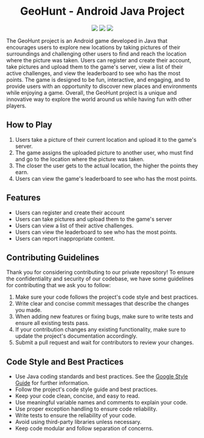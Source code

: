 <h1 align="center"> GeoHunt - Android Java Project</h1>

<div align="center">
    <a href="https://cirrus-ci.com/github/SDP-GeoHunt/geo-hunt"><img src="https://api.cirrus-ci.com/github/SDP-GeoHunt/geo-hunt.svg" /></a>
    <a href="https://codeclimate.com/github/SDP-GeoHunt/geo-hunt/maintainability"><img src="https://api.codeclimate.com/v1/badges/76d4967c5d3d48e7022f/maintainability"/></a>
    <a href="https://codeclimate.com/github/SDP-GeoHunt/geo-hunt/test_coverage"><img src="https://api.codeclimate.com/v1/badges/76d4967c5d3d48e7022f/test_coverage" /></a>
</div>

The GeoHunt project is an Android game developed in Java that encourages users to explore new locations
by taking pictures of their surroundings and challenging other users to find and reach the location
where the picture was taken. Users can register and create their account, take pictures and upload them
to the game's server, view a list of their active challenges, and view the leaderboard to see who has the
most points. The game is designed to be fun, interactive, and engaging, and to provide users with an opportunity
to discover new places and environments while enjoying a game. Overall, the GeoHunt project is a unique and
innovative way to explore the world around us while having fun with other players.


## How to Play

1. Users take a picture of their current location and upload it to the game's server.
2. The game assigns the uploaded picture to another user, who must find and go to the location where the picture was taken.
3. The closer the user gets to the actual location, the higher the points they earn.
4. Users can view the game's leaderboard to see who has the most points.

## Features

* Users can register and create their account
* Users can take pictures and upload them to the game's server
* Users can view a list of their active challenges.
* Users can view the leaderboard to see who has the most points.
* Users can report inappropriate content.

## Contributing Guidelines

Thank you for considering contributing to our private repository! To ensure the confidentiality
and security of our codebase, we have some guidelines for contributing that we ask you to follow:

1. Make sure your code follows the project's code style and best practices.
2. Write clear and concise commit messages that describe the changes you made.
3. When adding new features or fixing bugs, make sure to write tests and ensure all existing tests pass.
4. If your contribution changes any existing functionality, make sure to update the project's documentation accordingly.
5. Submit a pull request and wait for contributors to review your changes.

## Code Style and Best Practices

* Use Java coding standards and best practices. See the [Google Style Guide](https://google.github.io/styleguide/javaguide.html) for further information.
* Follow the project's code style guide and best practices.
* Keep your code clean, concise, and easy to read.
* Use meaningful variable names and comments to explain your code.
* Use proper exception handling to ensure code reliability.
* Write tests to ensure the reliability of your code.
* Avoid using third-party libraries unless necessary.
* Keep code modular and follow separation of concerns.

